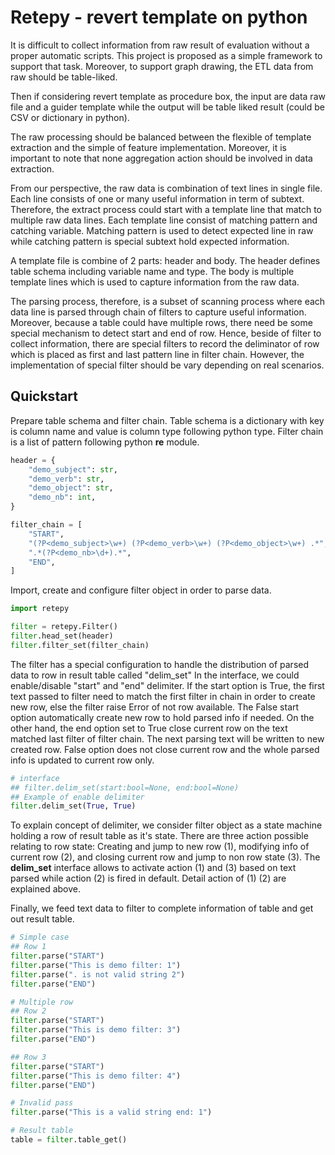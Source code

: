 # Retepy - revert template on python

It is difficult to collect information from raw result of evaluation
without a proper automatic scripts.
This project is proposed as a simple framework to support that task.
Moreover, to support graph drawing, the ETL data from raw should be table-liked.

Then if considering revert template as procedure box,
the input are data raw file and a guider template
while the output will be table liked result
(could be CSV or dictionary in python).

The raw processing should be balanced between
the flexible of template extraction and the simple of feature implementation.
Moreover, it is important to note that
none aggregation action should be involved in data extraction.

From our perspective, the raw data is combination of text lines in single file.
Each line consists of one or many useful information in term of subtext.
Therefore, the extract process could start with
a template line that match to multiple raw data lines.
Each template line consist of matching pattern and catching variable.
Matching pattern is used to detect expected line in raw
while catching pattern is special subtext hold expected information.

A template file is combine of 2 parts: header and body.
The header defines table schema including variable name and type.
The body is multiple template lines which is used to capture information
from the raw data.

The parsing process, therefore, is a subset of scanning process
where each data line is parsed through chain of filters
to capture useful information.
Moreover, because a table could have multiple rows,
there need be some special mechanism to detect start and end of row.
Hence, beside of filter to collect information,
there are special filters to record the deliminator of row
which is placed as first and last pattern line in filter chain.
However, the implementation of special filter should be vary
depending on real scenarios.

## Quickstart

Prepare table schema and filter chain.
Table schema is a dictionary with key is column name
and value is column type following python type.
Filter chain is a list of pattern following python **re** module.
```python
header = {
    "demo_subject": str,
    "demo_verb": str,
    "demo_object": str,
    "demo_nb": int,
}

filter_chain = [
    "START",
    "(?P<demo_subject>\w+) (?P<demo_verb>\w+) (?P<demo_object>\w+) .*",
    ".*(?P<demo_nb>\d+).*",
    "END",
]
```

Import, create and configure filter object in order to parse data.
```python
import retepy

filter = retepy.Filter()
filter.head_set(header)
filter.filter_set(filter_chain)
```

The filter has a special configuration to handle
the distribution of parsed data to row in result table called "delim_set"
In the interface, we could enable/disable "start" and "end" delimiter.
If the start option is True,
the first text passed to filter need to match the first filter in chain
in order to create new row, else the filter raise Error of not row available.
The False start option automatically create new row
to hold parsed info if needed.
On the other hand, the end option set to True close current row
on the text matched last filter of filter chain.
The next parsing text will be written to new created row.
False option does not close current row
and the whole parsed info is updated to current row only.
```python
# interface
## filter.delim_set(start:bool=None, end:bool=None)
## Example of enable delimiter
filter.delim_set(True, True)
```

To explain concept of delimiter, we consider filter object as a state machine
holding a row of result table as it's state.
There are three action possible relating to row state:
Creating and jump to new row (1), modifying info of current row (2),
and closing current row and jump to non row state (3).
The **delim_set** interface allows to activate action (1) and (3)
based on text parsed while action (2) is fired in default.
Detail action of (1) (2) are explained above.

Finally, we feed text data to filter to complete information of table
and get out result table.
```python
# Simple case
## Row 1
filter.parse("START")
filter.parse("This is demo filter: 1")
filter.parse(". is not valid string 2")
filter.parse("END")

# Multiple row
## Row 2
filter.parse("START")
filter.parse("This is demo filter: 3")
filter.parse("END")

## Row 3
filter.parse("START")
filter.parse("This is demo filter: 4")
filter.parse("END")

# Invalid pass
filter.parse("This is a valid string end: 1")

# Result table
table = filter.table_get()
```
